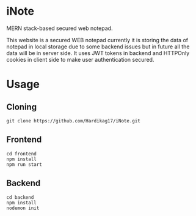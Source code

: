 # iNote
MERN stack-based secured web notepad.

This website is a secured WEB notepad currently it is storing the data of notepad in local storage due to some backend issues but in future all the data will be in server side.
It uses JWT tokens in backend and HTTPOnly cookies in client side to make user authentication secured.
# Usage
## Cloning
```
git clone https://github.com/Hardikag17/iNote.git
```
## Frontend
```
cd frontend
npm install
npm run start
```
## Backend
```
cd backend
npm install
nodemon init
```
